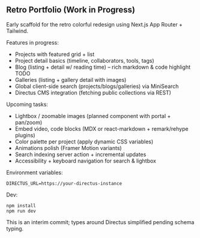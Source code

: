 ## Retro Portfolio (Work in Progress)

Early scaffold for the retro colorful redesign using Next.js App Router + Tailwind.

Features in progress:

- Projects with featured grid + list
- Project detail basics (timeline, collaborators, tools, tags)
- Blog (listing + detail w/ reading time) – rich markdown & code highlight TODO
- Galleries (listing + gallery detail with images)
- Global client-side search (projects/blogs/galleries) via MiniSearch
- Directus CMS integration (fetching public collections via REST)

Upcoming tasks:

- Lightbox / zoomable images (planned component with portal + pan/zoom)
- Embed video, code blocks (MDX or react-markdown + remark/rehype plugins)
- Color palette per project (apply dynamic CSS variables)
- Animations polish (Framer Motion variants)
- Search indexing server action + incremental updates
- Accessibility + keyboard navigation for search & lightbox

Environment variables:

```
DIRECTUS_URL=https://your-directus-instance
```

Dev:

```
npm install
npm run dev
```

This is an interim commit; types around Directus simplified pending schema typing.
